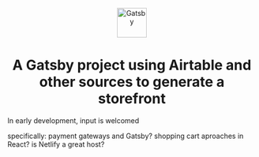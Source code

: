 <p align="center">
  <a href="https://www.gatsbyjs.org">
    <img alt="Gatsby" src="https://www.gatsbyjs.org/monogram.svg" width="60" />
  </a>
</p>
<h1 align="center">
  A Gatsby project using Airtable and other sources to generate a storefront
</h1>

In early development, input is welcomed

specifically:
payment gateways and Gatsby?
shopping cart aproaches in React?
is Netlify a great host?

